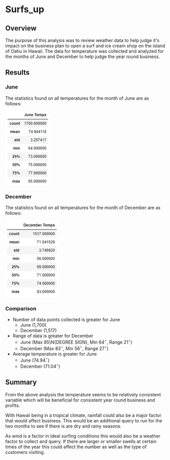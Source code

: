 # Surfs_up

## Overview
The purpose of this analysis was to review weather data to help judge it's impact on the business plan to open a surf and ice cream shop on the island of Oahu in Hawaii. The data for temperature was collected and analyzed for the months of June and December to help judge the year round business.

## Results

### June
The statistics found on all temperatures for the month of June are as follows:

![alt_text](https://raw.githubusercontent.com/bweirich/Surfs_up/main/June_Temps.png)

### December
The statistics found on all temperatures for the month of December are as follows:

![alt_tex](https://raw.githubusercontent.com/bweirich/Surfs_up/main/Dec_Temps.png)

### Comparison
- Number of data points collected is greater for June
    - June (1,700)
    - December (1,517)
- Range of data is greater for December
    - June (Max 85\N{DEGREE SIGN}, Min 64$^\circ$, Range 21$^\circ$)
    - December (Max 83$^\circ$, Min 56$^\circ$, Range 27$^\circ$)
- Average temperature is greater for June
    - June (74.94$^\circ$)
    - December (71.04$^\circ$)

## Summary
From the above analysis the temperature seems to be relatively consistent variable which will be beneficial for consistent year round business and profits.  

With Hawaii being in a tropical climate, rainfall could also be a major factor that would affect business. This would be an additional query to run for the two months to see if there is are dry and rainy seasons. 

As wind is a factor in ideal surfing conditions this would also be a weather factor to collect and query.  If there are larger or smaller swells at certain times of the year this could affect the number as well as the type of customers visiting.